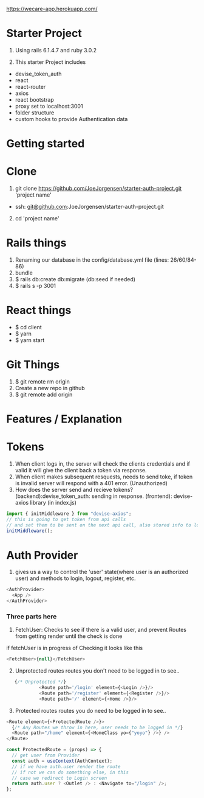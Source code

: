 https://wecare-app.herokuapp.com/

# Starter Project

1. Using rails 6.1.4.7 and ruby 3.0.2

2. This starter Project includes

- devise_token_auth
- react
- react-router
- axios
- react bootstrap
- proxy set to localhost:3001
- folder structure
- custom hooks to provide Authentication data

# Getting started

# Clone

1. git clone https://github.com/JoeJorgensen/starter-auth-project.git 'project name'

- ssh: git@github.com:JoeJorgensen/starter-auth-project.git

2. cd 'project name'

# Rails things

1. Renaming our database in the config/database.yml file (lines: 26/60/84-86)
2. bundle
3. $ rails db:create db:migrate (db:seed if needed)
4. $ rails s -p 3001

# React things

- $ cd client
- $ yarn
- $ yarn start

# Git Things

1. $ git remote rm origin
2. Create a new repo in github
3. $ git remote add origin <your ssh-link>

# Features / Explanation

# Tokens

1. When client logs in, the server will check the clients credentials
   and if valid it will give the client back a token via response.
2. When client makes subsequent resquests, needs to send toke, if token is invalid server will respond with a 401 error. (Unauthorized)
3. How does the server send and recieve tokens?
   (backend):devise_token_auth: sending in response.
   (frontend): devise-axios library (in index.js)

```javascript
import { initMiddleware } from "devise-axios";
// this is going to get token from api calls
// and set them to be sent on the next api call, also stored info to localStorage
initMiddleware();
```

# Auth Provider

1. gives us a way to control the 'user' state(where user is an authorized user)
   and methods to login, logout, register, etc.

```javascript
<AuthProvider>
  <App />
</AuthProvider>
```

### Three parts here

1. FetchUser: Checks to see if there is a valid user, and prevent Routes from
   getting render until the check is done

if fetchUser is in progress of Checking it looks like this

```javascript
<FetchUser>{null}</FetchUser>
```

2. Unprotected routes
   routes you don't need to be logged in to see..

```javascript
   {/* Unprotected */}
            <Route path='/login' element={<Login />}/>
            <Route path='/register' element={<Register />}/>
            <Route path='/' element={<Home />}/>
```

3. Protected routes
   routes you do need to be logged in to see..

```javascript
<Route element={<ProtectedRoute />}>
  {/* Any Routes we throw in here, user needs to be logged in */}
  <Route path="/home" element={<HomeClass yo={"yoyo"} />} />
</Route>
```

```javascript
const ProtectedRoute = (props) => {
  // get user from Provider
  const auth = useContext(AuthContext);
  // if we have auth.user render the route
  // if not we can do something else, in this
  // case we redirect to Login screen
  return auth.user ? <Outlet /> : <Navigate to="/login" />;
};
```

